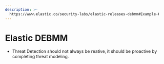 ```yaml
---
description: >-
  https://www.elastic.co/security-labs/elastic-releases-debmm#Example-Questionnaire
---
```


# Elastic DEBMM

* Threat Detection should not always be reative, it should be proactive by completing threat modeling.
